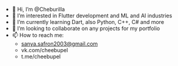 - 👋 Hi, I’m @Cheburilla
- 👀 I’m interested in Flutter development and ML and AI industries
- 🌱 I’m currently learning Dart, also Python, C++, C# and more
- 💞️ I’m looking to collaborate on any projects for my portfolio
- 📫 How to reach me: 
  - sanya.safron2003@gmail.com
  - vk.com/cheebupel
  - t.me/cheebupel

<!---
Cheburilla/Cheburilla is a ✨ special ✨ repository because its `README.md` (this file) appears on your GitHub profile.
You can click the Preview link to take a look at your changes.
--->
